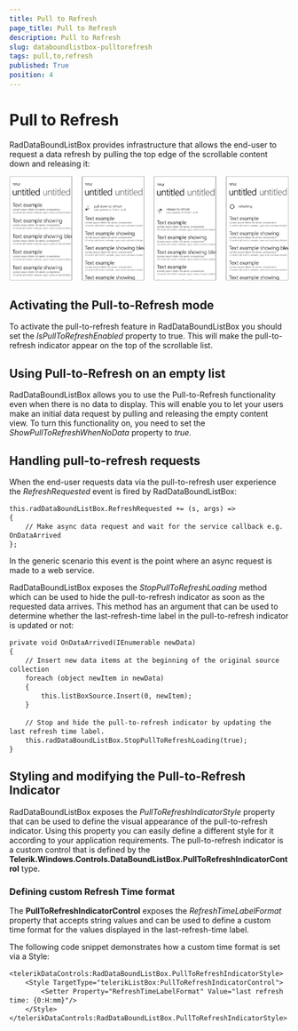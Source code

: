 ```yaml
---
title: Pull to Refresh
page_title: Pull to Refresh
description: Pull to Refresh
slug: databoundlistbox-pulltorefresh
tags: pull,to,refresh
published: True
position: 4
---
```


# Pull to Refresh

RadDataBoundListBox provides infrastructure that allows the end-user to
request a data refresh by pulling the top edge of the scrollable content down and
releasing it:

![raddataboundlistbox-features-pulltorefresh](images/raddataboundlistbox-features-pulltorefresh.png)

## Activating the Pull-to-Refresh mode

To activate the pull-to-refresh feature in RadDataBoundListBox you should set the *IsPullToRefreshEnabled* property to true. This will make the pull-to-refresh indicator appear on the top of the scrollable list.

## Using Pull-to-Refresh on an empty list

RadDataBoundListBox allows you to use the Pull-to-Refresh functionality even when there is no data to display. This will enable you to let your users make an initial data request by pulling and releasing the empty content view. To turn this functionality on, you need to set the *ShowPullToRefreshWhenNoData* property to *true*.

## Handling pull-to-refresh requests

When the end-user requests data via the pull-to-refresh user experience
the *RefreshRequested* event is fired by RadDataBoundListBox:

	this.radDataBoundListBox.RefreshRequested += (s, args) =>
    {
        // Make async data request and wait for the service callback e.g. OnDataArrived
    };

In the generic scenario this event is the point where an async request is made to a web service.

RadDataBoundListBox exposes the *StopPullToRefreshLoading* method which can be used to hide the pull-to-refresh indicator as soon as the requested data arrives. This method has an argument that can be used to determine whether the last-refresh-time label in the pull-to-refresh indicator is updated or not:

	private void OnDataArrived(IEnumerable newData)
	{
	    // Insert new data items at the beginning of the original source collection
	    foreach (object newItem in newData)
	    {
	        this.listBoxSource.Insert(0, newItem);
	    }
	
	    // Stop and hide the pull-to-refresh indicator by updating the last refresh time label.
	    this.radDataBoundListBox.StopPullToRefreshLoading(true);
	}

## Styling and modifying the Pull-to-Refresh Indicator

RadDataBoundListBox exposes the *PullToRefreshIndicatorStyle* property that
can be used to define the visual appearance of the pull-to-refresh indicator. Using this property you can easily define a different style
for it according to your application requirements. The pull-to-refresh indicator
is a custom control that is defined by the **Telerik.Windows.Controls.DataBoundListBox.PullToRefreshIndicatorControl** type.

### Defining custom Refresh Time format

The **PullToRefreshIndicatorControl** exposes the *RefreshTimeLabelFormat* property that accepts
string values and can be used to define a custom time format for the values
displayed in the last-refresh-time label.

The following code snippet demonstrates how a custom time format is set via a Style:
	
	<telerikDataControls:RadDataBoundListBox.PullToRefreshIndicatorStyle>
	    <Style TargetType="telerikListBox:PullToRefreshIndicatorControl">
	        <Setter Property="RefreshTimeLabelFormat" Value="last refresh time: {0:H:mm}"/>
	    </Style>
	</telerikDataControls:RadDataBoundListBox.PullToRefreshIndicatorStyle>